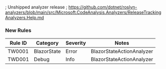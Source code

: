 ﻿; Unshipped analyzer release
; https://github.com/dotnet/roslyn-analyzers/blob/main/src/Microsoft.CodeAnalysis.Analyzers/ReleaseTrackingAnalyzers.Help.md

### New Rules

Rule ID | Category | Severity | Notes
--------|----------|----------|-------
TW0001 | BlazorState | Error | BlazorStateActionAnalyzer
TWD001 | Debug | Info | BlazorStateActionAnalyzer
